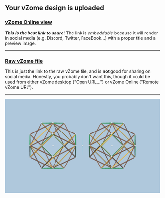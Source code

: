 ## Your vZome design is uploaded

### [vZome Online view][embed]

***This is the best link to share***!  The link is *embeddable* because it will render in social media (e.g. Discord, Twitter, FaceBook...) with a proper title and a preview image.

---

### [Raw vZome file][raw]

This is just the link to the raw vZome file, and is **not** good for
sharing on social media.
Honestly, you probably don't want this, though it could be used from either
vZome desktop ("Open URL...") or vZome Online ("Remote vZome URL").

---

![Image](<Tetraxis-as-Tensegrity-mirror-pair.png>)


[embed]: <https://vzome.com/app/embed.py?url=https://raw.githubusercontent.com/John-Kostick/vzome-sharing/main/2021/07/26/22-57-55-Tetraxis-as-Tensegrity-mirror-pair/Tetraxis-as-Tensegrity-mirror-pair.vZome>
[raw]: <https://raw.githubusercontent.com/John-Kostick/vzome-sharing/main/2021/07/26/22-57-55-Tetraxis-as-Tensegrity-mirror-pair/Tetraxis-as-Tensegrity-mirror-pair.vZome>
